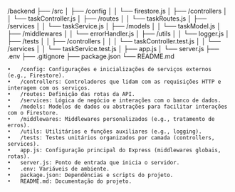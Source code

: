 /backend
├── /src
│ ├── /config
│ │ └── firestore.js
│ ├── /controllers
│ │ └── taskController.js
│ ├── /routes
│ │ └── taskRoutes.js
│ ├── /services
│ │ └── taskService.js
│ ├── /models
│ │ └── taskModel.js
│ ├── /middlewares
│ │ └── errorHandler.js
│ ├── /utils
│ │ └── logger.js
│ ├── /tests
│ │ ├── /controllers
│ │ │ └── taskController.test.js
│ │ └── /services
│ │ └── taskService.test.js
│ ├── app.js
│ └── server.js
├── .env
├── .gitignore
├── package.json
└── README.md

    •	/config: Configurações e inicializações de serviços externos (e.g., Firestore).
    •	/controllers: Controladores que lidam com as requisições HTTP e interagem com os serviços.
    •	/routes: Definição das rotas da API.
    •	/services: Lógica de negócio e interações com o banco de dados.
    •	/models: Modelos de dados ou abstrações para facilitar interações com o Firestore.
    •	/middlewares: Middlewares personalizados (e.g., tratamento de erros).
    •	/utils: Utilitários e funções auxiliares (e.g., logging).
    •	/tests: Testes unitários organizados por camada (controllers, services).
    •	app.js: Configuração principal do Express (middlewares globais, rotas).
    •	server.js: Ponto de entrada que inicia o servidor.
    •	.env: Variáveis de ambiente.
    •	package.json: Dependências e scripts do projeto.
    •	README.md: Documentação do projeto.
